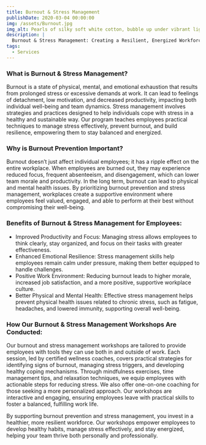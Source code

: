 ```yaml
---
title: Burnout & Stress Management
publishDate: 2020-03-04 00:00:00
img: /assets/Burnout.jpg
img_alt: Pearls of silky soft white cotton, bubble up under vibrant lighting
description: |
  Burnout & Stress Management: Creating a Resilient, Energized Workforce
tags:
  - Services
---
```


<h3>What is Burnout & Stress Management? </h3>
 Burnout is a state of physical, mental, and emotional exhaustion that results from prolonged stress or excessive demands at work. It can lead to feelings of detachment, low motivation, and decreased productivity, impacting both individual well-being and team dynamics. Stress management involves strategies and practices designed to help individuals cope with stress in a healthy and sustainable way. Our program teaches employees practical techniques to manage stress effectively, prevent burnout, and build resilience, empowering them to stay balanced and energized.

<h3>Why is Burnout Prevention Important? </h3>
Burnout doesn’t just affect individual employees; it has a ripple effect on the entire workplace. When employees are burned out, they may experience reduced focus, frequent absenteeism, and disengagement, which can lower team morale and productivity. In the long term, burnout can lead to physical and mental health issues. By prioritizing burnout prevention and stress management, workplaces create a supportive environment where employees feel valued, engaged, and able to perform at their best without compromising their well-being.

<h3>Benefits of Burnout & Stress Management for Employees:</h3>

- Improved Productivity and Focus: Managing stress allows employees to think clearly, stay organized, and focus on their tasks with greater effectiveness.
- Enhanced Emotional Resilience: Stress management skills help employees remain calm under pressure, making them better equipped to handle challenges.
- Positive Work Environment: Reducing burnout leads to higher morale, increased job satisfaction, and a more positive, supportive workplace culture.
- Better Physical and Mental Health: Effective stress management helps prevent physical health issues related to chronic stress, such as fatigue, headaches, and lowered immunity, supporting overall well-being.

<h3>How Our Burnout & Stress Management Workshops Are Conducted:</h3>
Our burnout and stress management workshops are tailored to provide employees with tools they can use both in and outside of work. Each session, led by certified wellness coaches, covers practical strategies for identifying signs of burnout, managing stress triggers, and developing healthy coping mechanisms. Through mindfulness exercises, time management tips, and relaxation techniques, we equip employees with actionable steps for reducing stress. We also offer one-on-one coaching for those seeking a more personalized approach. Our workshops are interactive and engaging, ensuring employees leave with practical skills to foster a balanced, fulfilling work life.

By supporting burnout prevention and stress management, you invest in a healthier, more resilient workforce. Our workshops empower employees to develop healthy habits, manage stress effectively, and stay energized, helping your team thrive both personally and professionally.
